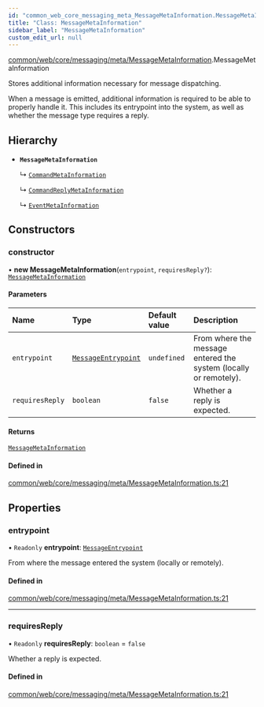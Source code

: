 ```yaml
---
id: "common_web_core_messaging_meta_MessageMetaInformation.MessageMetaInformation"
title: "Class: MessageMetaInformation"
sidebar_label: "MessageMetaInformation"
custom_edit_url: null
---
```


[common/web/core/messaging/meta/MessageMetaInformation](../modules/common_web_core_messaging_meta_MessageMetaInformation.md).MessageMetaInformation

Stores additional information necessary for message dispatching.

When a message is emitted, additional information is required to be able to properly handle it.
This includes its entrypoint into the system, as well as whether the message type requires a reply.

## Hierarchy

- **`MessageMetaInformation`**

  ↳ [`CommandMetaInformation`](common_web_core_messaging_meta_CommandMetaInformation.CommandMetaInformation.md)

  ↳ [`CommandReplyMetaInformation`](common_web_core_messaging_meta_CommandReplyMetaInformation.CommandReplyMetaInformation.md)

  ↳ [`EventMetaInformation`](common_web_core_messaging_meta_EventMetaInformation.EventMetaInformation.md)

## Constructors

### constructor

• **new MessageMetaInformation**(`entrypoint`, `requiresReply?`): [`MessageMetaInformation`](common_web_core_messaging_meta_MessageMetaInformation.MessageMetaInformation.md)

#### Parameters

| Name | Type | Default value | Description |
| :------ | :------ | :------ | :------ |
| `entrypoint` | [`MessageEntrypoint`](../enums/common_web_core_messaging_meta_MessageMetaInformation.MessageEntrypoint.md) | `undefined` | From where the message entered the system (locally or remotely). |
| `requiresReply` | `boolean` | `false` | Whether a reply is expected. |

#### Returns

[`MessageMetaInformation`](common_web_core_messaging_meta_MessageMetaInformation.MessageMetaInformation.md)

#### Defined in

[common/web/core/messaging/meta/MessageMetaInformation.ts:21](https://github.com/Soroush9978/rds-ng/blob/5673246/src/common/web/core/messaging/meta/MessageMetaInformation.ts#L21)

## Properties

### entrypoint

• `Readonly` **entrypoint**: [`MessageEntrypoint`](../enums/common_web_core_messaging_meta_MessageMetaInformation.MessageEntrypoint.md)

From where the message entered the system (locally or remotely).

#### Defined in

[common/web/core/messaging/meta/MessageMetaInformation.ts:21](https://github.com/Soroush9978/rds-ng/blob/5673246/src/common/web/core/messaging/meta/MessageMetaInformation.ts#L21)

___

### requiresReply

• `Readonly` **requiresReply**: `boolean` = `false`

Whether a reply is expected.

#### Defined in

[common/web/core/messaging/meta/MessageMetaInformation.ts:21](https://github.com/Soroush9978/rds-ng/blob/5673246/src/common/web/core/messaging/meta/MessageMetaInformation.ts#L21)
